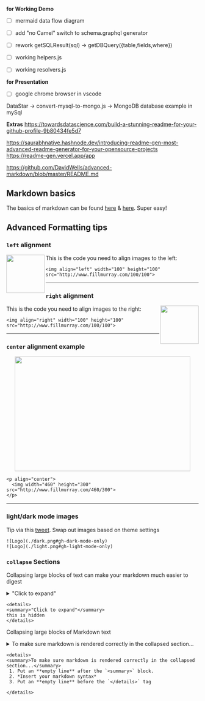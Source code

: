 __for Working Demo__

- [ ] mermaid data flow diagram
- [ ] add "no Camel" switch to schema.graphql generator 
- [ ] rework getSQLResult(sql) -> getDBQuery({table,fields,where})


- [ ] working helpers.js        
- [ ] working resolvers.js

__for Presentation__
- [ ] google chrome browser in vscode 


DataStar           ->  convert-mysql-to-mongo.js  -> MongoDB
database
example in mySql



__Extras__
https://towardsdatascience.com/build-a-stunning-readme-for-your-github-profile-9b80434fe5d7

https://saurabhnative.hashnode.dev/introducing-readme-gen-most-advanced-readme-generator-for-your-opensource-projects
https://readme-gen.vercel.app/app


https://github.com/DavidWells/advanced-markdown/blob/master/README.md

## Markdown basics

The basics of markdown can be found [here](https://guides.github.com/features/mastering-markdown/) & [here](https://daringfireball.net/projects/markdown/). Super easy!

## Advanced Formatting tips

### `left` alignment

<img align="left" width="100" height="100" src="http://www.fillmurray.com/100/100">

This is the code you need to align images to the left:
```
<img align="left" width="100" height="100" src="http://www.fillmurray.com/100/100">
```

---

### `right` alignment

<img align="right" width="100" height="100" src="http://www.fillmurray.com/100/100">

This is the code you need to align images to the right:
```
<img align="right" width="100" height="100" src="http://www.fillmurray.com/100/100">
```

---

### `center` alignment example

<p align="center">
  <img width="460" height="300" src="http://www.fillmurray.com/460/300">
</p>

```
<p align="center">
  <img width="460" height="300" src="http://www.fillmurray.com/460/300">
</p>
```

---

### light/dark mode images

Tip via this [tweet](https://twitter.com/stefanjudis/status/1465775940034781186). Swap out images based on theme settings

```
![Logo](./dark.png#gh-dark-mode-only)
![Logo](./light.png#gh-light-mode-only)
```

### `collapse` Sections

Collapsing large blocks of text can make your markdown much easier to digest

<details>
<summary>"Click to expand"</summary>
this is hidden block
</details>

```
<details>
<summary>"Click to expand"</summary>
this is hidden
</details>
```

Collapsing large blocks of Markdown text

<details>
<summary>To make sure markdown is rendered correctly in the collapsed section...</summary>

 1. Put an **empty line** after the `<summary>` block.
 2. *Insert your markdown syntax*
 3. Put an **empty line** before the `</details>` tag
 
</details>

```
<details>
<summary>To make sure markdown is rendered correctly in the collapsed section...</summary>
 1. Put an **empty line** after the `<summary>` block.
 2. *Insert your markdown syntax*
 3. Put an **empty line** before the `</details>` tag
 
</details>
```
